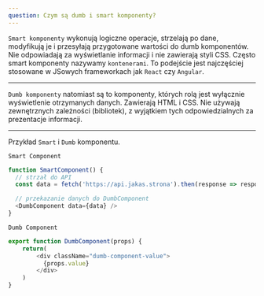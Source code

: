 ```yaml
---
question: Czym są dumb i smart komponenty?
---
```


`Smart komponenty` wykonują logiczne operacje, strzelają po dane, modyfikują je i przesyłają przygotowane wartości do dumb komponentów. Nie odpowiadają za wyświetlanie informacji i nie zawierają styli CSS.
Często smart komponenty nazywamy `kontenerami`. To podejście jest najczęściej stosowane w JSowych frameworkach jak `React` czy `Angular`.

---

`Dumb komponenty` natomiast są to komponenty, których rolą jest wyłącznie wyświetlenie otrzymanych danych. Zawierają HTML i CSS. 
Nie używają zewnętrznych zależności (bibliotek), z wyjątkiem tych odpowiedzialnych za prezentacje informacji.

---

Przykład `Smart` i `Dumb` komponentu.

`Smart Component`
```javascript
function SmartComponent() {
  // strzał do API
  const data = fetch('https://api.jakas.strona').then(response => response.json())

  // przekazanie danych do DumbComponent
  <DumbComponent data={data} />
}
```

`Dumb Component`
```javascript
export function DumbComponent(props) {
    return(
        <div className="dumb-component-value">
          {props.value}
        </div>
    )
}
```